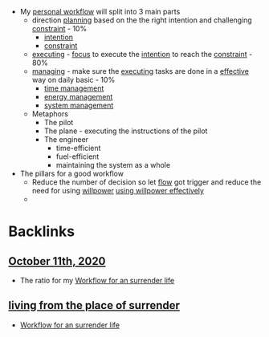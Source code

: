 - My [personal workflow](<personal workflow.md>) will split into 3 main parts
    - direction [planning](<planning.md>) based on the the right intention and challenging [constraint](<constraint.md>) - 10%
        - [intention](<intention.md>)
        - [constraint](<constraint.md>)
    - [executing](<executing.md>) - [focus](<focus.md>) to execute the [intention](<intention.md>) to reach the [constraint](<constraint.md>) - 80%
    - [managing](<managing.md>) - make sure the [executing](<executing.md>) tasks are done in a [effective](<effective.md>) way on daily basic - 10%
        - [time management](<time management.md>)
        - [energy management](<energy management.md>)
        - [system management](<system management.md>)
    - Metaphors
        - The pilot
        - The plane - executing the instructions of the pilot
        - The engineer
            - time-efficient
            - fuel-efficient
            - maintaining the system as a whole
- The pillars for a good workflow
    - Reduce the number of decision so let [flow](<flow.md>) got trigger and reduce the need for using [willpower](<willpower.md>) [using willpower effectively](<using willpower effectively.md>)
    - 

# Backlinks
## [October 11th, 2020](<October 11th, 2020.md>)
- The ratio for my [Workflow for an surrender life](<Workflow for an surrender life.md>)

## [living from the place of surrender](<living from the place of surrender.md>)
- [Workflow for an surrender life](<Workflow for an surrender life.md>)

